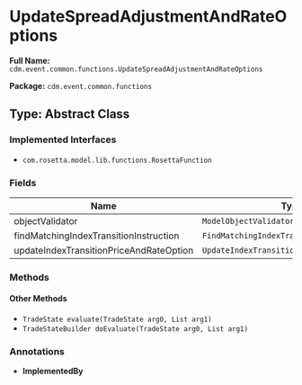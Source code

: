 # UpdateSpreadAdjustmentAndRateOptions

**Full Name:** `cdm.event.common.functions.UpdateSpreadAdjustmentAndRateOptions`

**Package:** `cdm.event.common.functions`

## Type: Abstract Class

### Implemented Interfaces

- `com.rosetta.model.lib.functions.RosettaFunction`

### Fields

| Name | Type | Description |
|------|------|-------------|
| objectValidator | `ModelObjectValidator` |  |
| findMatchingIndexTransitionInstruction | `FindMatchingIndexTransitionInstruction` |  |
| updateIndexTransitionPriceAndRateOption | `UpdateIndexTransitionPriceAndRateOption` |  |

### Methods

#### Other Methods

- `TradeState evaluate(TradeState arg0, List arg1)`
- `TradeStateBuilder doEvaluate(TradeState arg0, List arg1)`

### Annotations

- **ImplementedBy**


